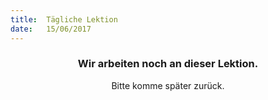```yaml
---
title:  Tägliche Lektion
date:   15/06/2017
---
```


### <center>Wir arbeiten noch an dieser Lektion.</center>
<center>Bitte komme später zurück.</center>